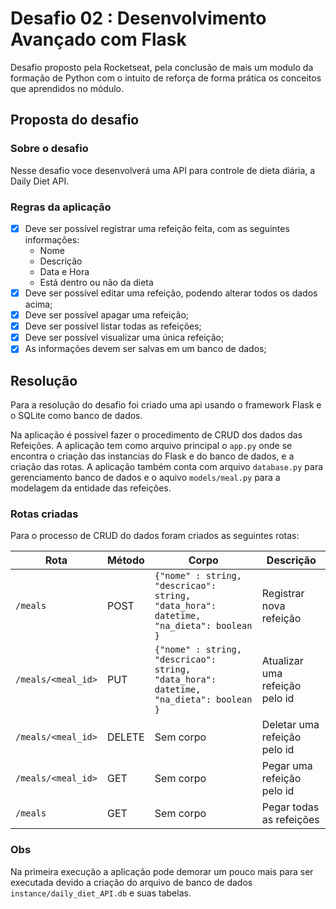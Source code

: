 # Desafio 02 :  Desenvolvimento Avançado com Flask

Desafio proposto pela Rocketseat, pela conclusão de mais um modulo da formação de Python com o intuito de reforça de forma prática os conceitos que aprendidos no módulo.

## Proposta do desafio

### Sobre o desafio

Nesse desafio voce desenvolverá uma API para controle de dieta diária, a Daily Diet API.

### Regras da aplicação

- [x] Deve ser possível registrar uma refeição feita, com as seguintes informações:
  - Nome
  - Descrição
  - Data e Hora
  - Está dentro ou não da dieta
- [x] Deve ser possível editar uma refeição, podendo alterar todos os dados acima;
- [x] Deve ser possível apagar uma refeição;
- [x] Deve ser possível listar todas as refeições;
- [x] Deve ser possível visualizar uma única refeição;
- [x] As informações devem ser salvas em um banco de dados;

## Resolução

Para a resolução do desafio foi criado uma api usando o framework Flask e o SQLite como banco de dados.

Na aplicação é possível fazer o procedimento de CRUD dos dados das Refeições. A aplicação tem como arquivo principal o `app.py` onde se encontra o criação das instancias do Flask e do banco de dados, e a criação das rotas.
A aplicação também conta com arquivo `database.py` para gerenciamento banco de dados e o aquivo `models/meal.py` para a modelagem da entidade das refeições.

### Rotas criadas

Para o processo de CRUD do dados foram criados as seguintes rotas:

|Rota     |Método   |Corpo    |Descrição|
|---------|---------|---------|---------|
|`/meals` | POST | ```{"nome" : string, "descricao": string, "data_hora": datetime, "na_dieta": boolean  }``` | Registrar nova refeição |
|`/meals/<meal_id>` | PUT | ```{"nome" : string, "descricao": string, "data_hora": datetime, "na_dieta": boolean  }``` | Atualizar uma refeição pelo id |
|`/meals/<meal_id>` | DELETE | Sem corpo | Deletar uma refeição pelo id |
|`/meals/<meal_id>` | GET | Sem corpo | Pegar uma refeição pelo id |
|`/meals` | GET | Sem corpo | Pegar todas as refeições |

### Obs

Na primeira execução a aplicação pode demorar um pouco mais para ser executada devido a criação do arquivo de banco de dados `instance/daily_diet_API.db` e suas tabelas.
